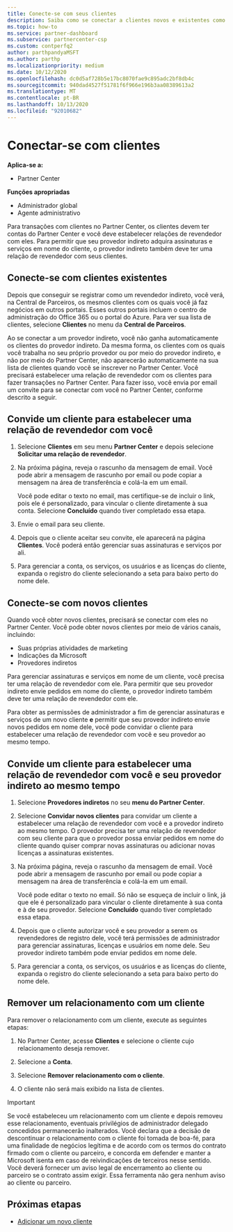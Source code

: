 ```yaml
---
title: Conecte-se com seus clientes
description: Saiba como se conectar a clientes novos e existentes como um revendedor indireto
ms.topic: how-to
ms.service: partner-dashboard
ms.subservice: partnercenter-csp
ms.custom: contperfq2
author: parthpandyaMSFT
ms.author: parthp
ms.localizationpriority: medium
ms.date: 10/12/2020
ms.openlocfilehash: dc0d5af728b5e17bc8070fae9c895adc2bf8db4c
ms.sourcegitcommit: 940dad4527f51781f6f966e196b3aa08389613a2
ms.translationtype: MT
ms.contentlocale: pt-BR
ms.lasthandoff: 10/13/2020
ms.locfileid: "92010682"
---
```

# <a name="connect-with-customers"></a>Conectar-se com clientes

**Aplica-se a:**

- Partner Center

 **Funções apropriadas**

- Administrador global
- Agente administrativo


Para transações com clientes no Partner Center, os clientes devem ter contas do Partner Center e você deve estabelecer relações de revendedor com eles. Para permitir que seu provedor indireto adquira assinaturas e serviços em nome do cliente, o provedor indireto também deve ter uma relação de revendedor com seus clientes.

## <a name="connect-with-existing-customers"></a>Conecte-se com clientes existentes

Depois que conseguir se registrar como um revendedor indireto, você verá, na Central de Parceiros, os mesmos clientes com os quais você já faz negócios em outros portais. Esses outros portais incluem o centro de administração do Office 365 ou o portal do Azure. Para ver sua lista de clientes, selecione **Clientes** no menu da **Central de Parceiros**.

Ao se conectar a um provedor indireto, você não ganha automaticamente os clientes do provedor indireto. Da mesma forma, os clientes com os quais você trabalha no seu próprio provedor ou por meio do provedor indireto, e não por meio do Partner Center, não aparecerão automaticamente na sua lista de clientes quando você se inscrever no Partner Center. Você precisará estabelecer uma relação de revendedor com os clientes para fazer transações no Partner Center.  Para fazer isso, você envia por email um convite para se conectar com você no Partner Center, conforme descrito a seguir.

## <a name="invite-a-customer-to-establish-a-reseller-relationship-with-you"></a>Convide um cliente para estabelecer uma relação de revendedor com você

1. Selecione **Clientes** em seu menu **Partner Center** e depois selecione **Solicitar uma relação de revendedor**.

2. Na próxima página, reveja o rascunho da mensagem de email. Você pode abrir a mensagem de rascunho por email ou pode copiar a mensagem na área de transferência e colá-la em um email.

   Você pode editar o texto no email, mas certifique-se de incluir o link, pois ele é personalizado, para vincular o cliente diretamente à sua conta. Selecione **Concluído** quando tiver completado essa etapa.

3. Envie o email para seu cliente.

4. Depois que o cliente aceitar seu convite, ele aparecerá na página **Clientes**. Você poderá então gerenciar suas assinaturas e serviços por ali.

5. Para gerenciar a conta, os serviços, os usuários e as licenças do cliente, expanda o registro do cliente selecionando a seta para baixo perto do nome dele.

## <a name="connect-with-new-customers"></a>Conecte-se com novos clientes

Quando você obter novos clientes, precisará se conectar com eles no Partner Center. Você pode obter novos clientes por meio de vários canais, incluindo:

- Suas próprias atividades de marketing
- Indicações da Microsoft
- Provedores indiretos

Para gerenciar assinaturas e serviços em nome de um cliente, você precisa ter uma relação de revendedor com ele. Para permitir que seu provedor indireto envie pedidos em nome do cliente, o provedor indireto também deve ter uma relação de revendedor com ele.

Para obter as permissões de administrador a fim de gerenciar assinaturas e serviços de um novo cliente **e** permitir que seu provedor indireto envie novos pedidos em nome dele, você pode convidar o cliente para estabelecer uma relação de revendedor com você e seu provedor ao mesmo tempo.

## <a name="invite-a-customer-to-establish-a-reseller-relationship-with-you-and-your-indirect-provider-at-the-same-time"></a>Convide um cliente para estabelecer uma relação de revendedor com você e seu provedor indireto ao mesmo tempo

1. Selecione **Provedores indiretos** no seu **menu do Partner Center**.

2. Selecione **Convidar novos clientes** para convidar um cliente a estabelecer uma relação de revendedor com você e a provedor indireto ao mesmo tempo. O provedor precisa ter uma relação de revendedor com seu cliente para que o provedor possa enviar pedidos em nome do cliente quando quiser comprar novas assinaturas ou adicionar novas licenças a assinaturas existentes.

3. Na próxima página, reveja o rascunho da mensagem de email. Você pode abrir a mensagem de rascunho por email ou pode copiar a mensagem na área de transferência e colá-la em um email.

   Você pode editar o texto no email. Só não se esqueça de incluir o link, já que ele é personalizado para vincular o cliente diretamente à sua conta e à de seu provedor. Selecione **Concluído** quando tiver completado essa etapa.

4. Depois que o cliente autorizar você e seu provedor a serem os revendedores de registro dele, você terá permissões de administrador para gerenciar assinaturas, licenças e usuários em nome dele. Seu provedor indireto também pode enviar pedidos em nome dele.

5. Para gerenciar a conta, os serviços, os usuários e as licenças do cliente, expanda o registro do cliente selecionando a seta para baixo perto do nome dele.

## <a name="remove-a-relationship-with-a-customer"></a>Remover um relacionamento com um cliente

Para remover o relacionamento com um cliente, execute as seguintes etapas:

1.  No Partner Center, acesse **Clientes** e selecione o cliente cujo relacionamento deseja remover.

2.  Selecione a **Conta**.

3.  Selecione **Remover relacionamento com o cliente**.

4.  O cliente não será mais exibido na lista de clientes.

>[!IMPORTANT]
>Se você estabeleceu um relacionamento com um cliente e depois removeu esse relacionamento, eventuais privilégios de administrador delegado concedidos permanecerão inalterados.
>Você declara que a decisão de descontinuar o relacionamento com o cliente foi tomada de boa-fé, para uma finalidade de negócios legítima e de acordo com os termos do contrato firmado com o cliente ou parceiro, e concorda em defender e manter a Microsoft isenta em caso de reivindicações de terceiros nesse sentido.
>Você deverá fornecer um aviso legal de encerramento ao cliente ou parceiro se o contrato assim exigir. Essa ferramenta não gera nenhum aviso ao cliente ou parceiro.

## <a name="next-steps"></a>Próximas etapas

- [Adicionar um novo cliente](add-a-new-customer.md)

